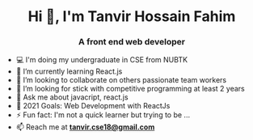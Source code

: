 <h1 align="center">Hi 👋, I'm Tanvir Hossain Fahim</h1>
<h3 align="center">A front end web developer </h3>

- 💻 I'm doing my undergraduate in CSE from NUBTK
- 🌱 I’m currently learning React.js
- 👯 I’m looking to collaborate on others passionate team workers
- 🤔 I’m looking for stick with competitive programming at least 2 years 
- 💬 Ask me about javacript, react.js
- 🥅 2021 Goals: Web Development with ReactJs
- ⚡ Fun fact: I'm not a quick learner but trying to be ...
- 📫 Reach me at **tanvir.cse18@gmail.com**
